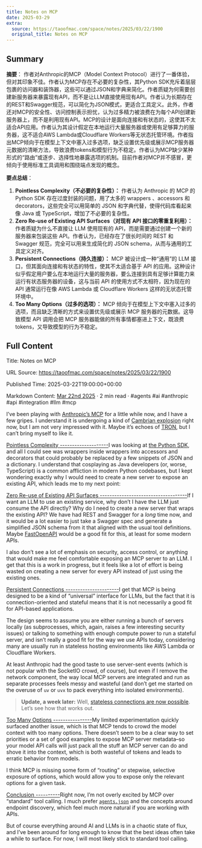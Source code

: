 ```yaml
---
title: Notes on MCP
date: 2025-03-29
extra:
  source: https://taoofmac.com/space/notes/2025/03/22/1900
  original_title: Notes on MCP
---
```

## Summary
**摘要**：
作者对Anthropic的MCP（Model Context Protocol）进行了一番体验，但对其印象不佳。作者认为MCP存在不必要的复杂性，其Python SDK充斥着层层包裹的访问器和装饰器，这些可以通过JSON和字典来简化。作者质疑为何需要创建新服务器来暴露现有API，而不是让LLM直接使用现有API。作者认为长期存在的REST和Swagger规范，可以简化为JSON模式，更适合工具定义。此外，作者还对MCP的安全性、访问控制表示担忧，认为过多精力被浪费在为每个API创建新服务器上，而不是利用现有API。MCP的设计是面向连接和有状态的，这使其不太适合API应用。作者认为其设计假定在本地运行大量服务器或使用有足够算力的服务器，这不适合AWS Lambda或Cloudflare Workers等无状态托管环境。作者指出MCP倾向于在模型上下文中塞入过多选项，缺乏设置优先级或展示MCP服务器元数据的清晰方法，导致浪费tokens和模型行为不稳定。作者认为MCP缺少某种形式的“路由”或逐步、选择性地暴露选项的机制。目前作者对MCP并不感冒，更倾向于使用标准工具调用和围绕端点发现的概念。

**要点总结**：
1.  **Pointless Complexity（不必要的复杂性）：** 作者认为 Anthropic 的 MCP 的 Python SDK 存在过度封装的问题，用了太多的 wrappers 、accessors 和 decorators，这些完全可以用简单的 JSON 和字典代替，使得代码库看起来像 Java 或 TypeScript，增加了不必要的复杂性。
2.  **Zero Re-use of Existing API Surfaces（对现有 API 接口的零重复利用）：** 作者质疑为什么不直接让 LLM 使用现有的 API，而是需要通过创建一个新的服务器来包装这些 API。作者认为，已经存在了很长时间的 REST 和 Swagger 规范，完全可以用来生成简化的 JSON schema，从而与通用的工具定义对齐。
3.  **Persistent Connections（持久连接）：** MCP 被设计成一种“通用”的 LLM 接口，但其面向连接和有状态的特性，使其不太适合基于 API 的应用。这种设计似乎假定用户要么在本地运行大量的服务器，要么连接到具有足够计算能力来运行有状态服务器的设备，这与当前 API 的使用方式不太相符，因为现在的 API 通常运行在像 AWS Lambda 或 Cloudflare Workers 这样的无状态托管环境中。
4.  **Too Many Options（过多的选项）：** MCP 倾向于在模型上下文中塞入过多的选项，而且缺乏清晰的方式来设置优先级或展示 MCP 服务器的元数据。这导致模型 API 调用会把 MCP 服务器能做的所有事情都塞进上下文，既浪费 tokens，又导致模型的行为不稳定。

## Full Content
Title: Notes on MCP

URL Source: https://taoofmac.com/space/notes/2025/03/22/1900

Published Time: 2025-03-22T19:00:00+00:00

Markdown Content:
[Mar 22nd 2025](https://taoofmac.com/space/notes/2025/03/22/1900) · 2 min read · #agents #ai #anthropic #api #integration #llm #mcp

I’ve been playing with [Anthropic’s MCP](https://docs.anthropic.com/en/docs/agents-and-tools/mcp?utm_source=taoofmac.com&utm_medium=web&utm_campaign=unsolicited_traffic&utm_content=external_link) for a little while now, and I have a few gripes. I understand it is undergoing a kind of [Cambrian explosion](https://www.reddit.com/r/mcp?utm_source=taoofmac.com&utm_medium=web&utm_campaign=unsolicited_traffic&utm_content=external_link) right now, but I am not very impressed with it. Maybe it’s echoes of [TRON](https://www.imdb.com/title/tt0084827?utm_source=taoofmac.com&utm_medium=web&utm_campaign=unsolicited_traffic&utm_content=external_link), but I can’t bring myself to like it.

[Pointless Complexity --------------------](https://taoofmac.com/space/notes/2025/03/22/1900#pointless-complexity)I was looking at [the Python SDK](https://github.com/modelcontextprotocol/python-sdk?utm_source=taoofmac.com&utm_medium=web&utm_campaign=unsolicited_traffic&utm_content=external_link), and all I could see was wrappers inside wrappers into accessors and decorators that could probably be replaced by a few snippets of JSON and a dictionary. I understand that cosplaying as Java developers (or, worse, TypeScript) is a common affliction in modern Python codebases, but I kept wondering exactly why I would need to create a new server to expose an existing API, which leads me to my next point:

[Zero Re-use of Existing API Surfaces ------------------------------------](https://taoofmac.com/space/notes/2025/03/22/1900#zero-re-use-of-existing-api-surfaces)If I want an LLM to use an existing service, why don’t I have the LLM just consume the API directly? Why do I need to create a new server that wraps the existing API? We have had REST and Swagger for a _long_ time now, and it would be a lot easier to just take a Swagger spec and generate a simplified JSON schema from it that aligned with the usual tool definitions. Maybe [FastOpenAPI](https://github.com/mr-fatalyst/fastopenapi?utm_source=taoofmac.com&utm_medium=web&utm_campaign=unsolicited_traffic&utm_content=external_link) would be a good fit for this, at least for some modern APIs.

I also don’t see a lot of emphasis on security, access control, or anything that would make me feel comfortable exposing an MCP server to an LLM. I get that this is a work in progress, but it feels like a lot of effort is being wasted on creating a new server for every API instead of just using the existing ones.

[Persistent Connections ----------------------](https://taoofmac.com/space/notes/2025/03/22/1900#persistent-connections)I get that MCP is being designed to be a kind of “universal” interface for LLMs, but the fact that it is connection-oriented and stateful means that it is not necessarily a good fit for API-based applications.

The design seems to assume you are either running a bunch of servers locally (as subprocesses, which, again, raises a few interesting security issues) or talking to something with enough compute power to run a stateful server, and isn’t really a good fit for the way we use APIs today, considering many are usually run in stateless hosting environments like AWS Lambda or Cloudflare Workers.

At least Anthropic had the good taste to use server-sent events (which is not popular with the SocketIO crowd, of course), but even if I remove the network component, the way local MCP servers are integrated and run as separate processes feels messy and wasteful (and don’t get me started on the overuse of `uv` or `uvx` to pack everything into isolated environments).

> **Update, a week later:** Well, [stateless connections are now possible](https://github.com/modelcontextprotocol/specification/pull/206?utm_source=taoofmac.com&utm_medium=web&utm_campaign=unsolicited_traffic&utm_content=external_link). Let’s see how that works out.

[Too Many Options ----------------](https://taoofmac.com/space/notes/2025/03/22/1900#too-many-options)My limited experimentation quickly surfaced another issue, which is that MCP tends to crowd the model context with too many options. There doesn’t seem to be a clear way to set priorities or a set of good examples to expose MCP server metadata–so your model API calls will just pack all the stuff an MCP server can do and shove it into the context, which is both wasteful of tokens and leads to erratic behavior from models.

I think MCP is missing some form of “routing” or stepwise, selective exposure of options, which would allow you to expose only the relevant options for a given task.

[Conclusion ----------](https://taoofmac.com/space/notes/2025/03/22/1900#conclusion)Right now, I’m not overly excited by MCP over “standard” tool calling. I much prefer [`agents.json`](https://docs.wild-card.ai/agentsjson/introduction?utm_source=taoofmac.com&utm_medium=web&utm_campaign=unsolicited_traffic&utm_content=external_link) and the concepts around endpoint discovery, which feel much more natural if you are working with APIs.

But of course everything around AI and LLMs is in a chaotic state of flux, and I’ve been around for long enough to know that the best ideas often take a while to surface. For now, I will most likely stick to standard tool calling.

